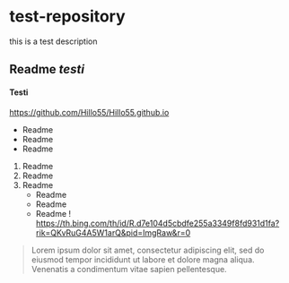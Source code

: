 # test-repository
this is a test description
## Readme *testi*
#### **Testi**
<https://github.com/Hillo55/Hillo55.github.io>
- Readme
- Readme
- Readme

1. Readme
2. Readme
3. Readme
    - Readme
    - Readme
    - Readme
! https://th.bing.com/th/id/R.d7e104d5cbdfe255a3349f8fd931d1fa?rik=QKvRuG4A5W1arQ&pid=ImgRaw&r=0

> Lorem ipsum dolor sit amet, consectetur adipiscing elit, sed do eiusmod tempor incididunt ut labore et dolore magna aliqua. Venenatis a condimentum vitae sapien pellentesque.


